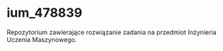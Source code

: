 # ium_478839

Repozytorium zawierające rozwiązanie zadania na przedmiot Inżynieria Uczenia Maszynowego.
